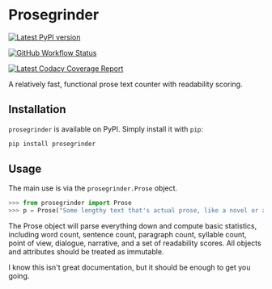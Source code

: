 # Prosegrinder

[![Latest PyPI
version](https://img.shields.io/pypi/v/prosegrinder.svg)](https://pypi.python.org/pypi/prosegrinder)

[![GitHub Workflow
Status](https://github.com/prosegrinder/python-prosegrinder/workflows/Python%20CI/badge.svg?branch=master)](https://github.com/prosegrinder/python-prosegrinder/actions?query=workflow%3A%22Python+CI%22+branch%3Amaster)

[![Latest Codacy Coverage
Report](https://app.codacy.com/project/badge/Grade/fbb22c1d33a34aa3bee095fc3ff62bc9)](https://www.codacy.com/gh/prosegrinder/python-prosegrinder?utm_source=github.com&utm_medium=referral&utm_content=prosegrinder/python-prosegrinder&utm_campaign=Badge_Grade)

A relatively fast, functional prose text counter with readability
scoring.

## Installation

`prosegrinder` is available on PyPI. Simply install it with `pip`:

```bash
pip install prosegrinder
```

## Usage

The main use is via the `prosegrinder.Prose` object.

```python
>>> from prosegrinder import Prose
>>> p = Prose("Some lengthy text that's actual prose, like a novel or article.")
```

The Prose object will parse everything down and compute basic
statistics, including word count, sentence count, paragraph count,
syllable count, point of view, dialogue, narrative, and a set of
readability scores. All objects and attributes should be treated as
immutable.

I know this isn't great documentation, but it should be enough to get
you going.

